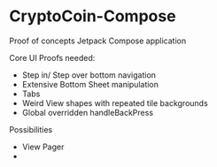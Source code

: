 # CryptoCoin-Compose

Proof of concepts Jetpack Compose application

Core UI Proofs needed:
 - Step in/ Step over bottom navigation
 - Extensive Bottom Sheet manipulation
 - Tabs
 - Weird View shapes with repeated tile backgrounds
 - Global overridden handleBackPress

Possibilities
 - View Pager
 - 
